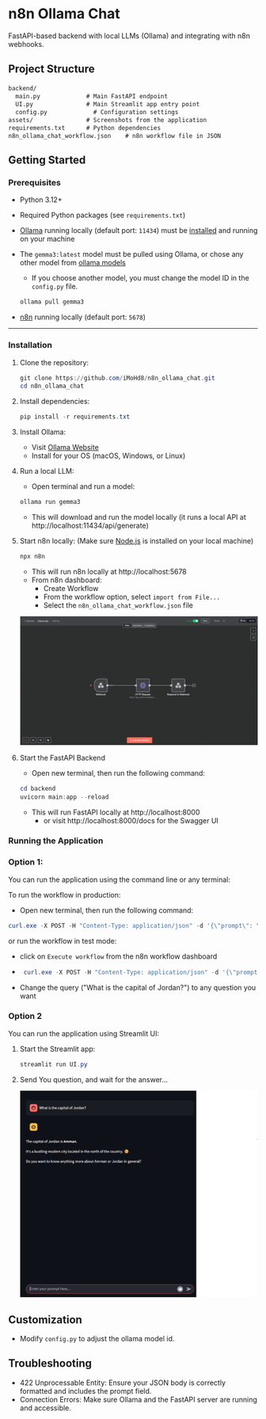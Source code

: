 # n8n Ollama Chat

FastAPI-based backend with local LLMs (Ollama) and integrating with n8n webhooks.

## Project Structure
```
backend/
  main.py             # Main FastAPI endpoint
  UI.py               # Main Streamlit app entry point
  config.py             # Configuration settings
assets/               # Screenshots from the application  
requirements.txt      # Python dependencies
n8n_ollama_chat_workflow.json    # n8n workflow file in JSON
```


## Getting Started

### Prerequisites
- Python 3.12+
- Required Python packages (see `requirements.txt`)
- [Ollama](https://ollama.com/) running locally (default port: `11434`) must be [installed](https://ollama.com/download) and running on your machine
- The `gemma3:latest` model must be pulled using Ollama, or chose any other model from [ollama models](https://ollama.com/search)
    - If you choose another model, you must change the model ID in the `config.py` file.

    ```powershell
    ollama pull gemma3
    ```

- [n8n](https://n8n.io/) running locally (default port: `5678`)

---

### Installation
1. Clone the repository:
   ```powershell
   git clone https://github.com/iMoHd8/n8n_ollama_chat.git
   cd n8n_ollama_chat
   ```

2. Install dependencies:
   ```powershell
   pip install -r requirements.txt
   ```

3. Install Ollama:
    - Visit [Ollama Website](https://ollama.com/download)
    - Install for your OS (macOS, Windows, or Linux)

4. Run a local LLM:
    - Open terminal and run a model:
    ```powershell
    ollama run gemma3
    ```
    - This will download and run the model locally (it runs a local API at http://localhost:11434/api/generate)

5. Start n8n locally: (Make sure [Node.js](https://nodejs.org/en/download) is installed on your local machine)
    ```powershell
    npx n8n
    ```
    - This will run n8n locally at http://localhost:5678
    - From n8n dashboard:
        - Create Workflow
        - From the workflow option, select `import from File...`
        - Select the `n8n_ollama_chat_workflow.json` file


    ![n8n_workflow](assets/n8n_workflow.png)


6. Start the FastAPI Backend
   - Open new terminal, then run the following command:
    ```powershell
    cd backend
    uvicorn main:app --reload
    ```
    - This will run FastAPI locally at http://localhost:8000
        - or visit http://localhost:8000/docs for the Swagger UI
    

### Running the Application
### Option 1:
You can run the application using the command line or any terminal:

To run the workflow in production:
- Open new terminal, then run the following command:
```powershell
curl.exe -X POST -H "Content-Type: application/json" -d '{\"prompt\": \"What is the capital of Jordan?\"}' http://localhost:5678/webhook/generate
```

or run the workflow in test mode:
- click on `Execute workflow` from the n8n workflow dashboard

-  ```powershell
    curl.exe -X POST -H "Content-Type: application/json" -d '{\"prompt\": \"What is the capital of Jordan?\"}' http://localhost:5678/webhook-test/generate
    ```
- Change the query ("What is the capital of Jordan?") to any question you want


### Option 2
You can run the application using Streamlit UI:
1. Start the Streamlit app:
   ```powershell
   streamlit run UI.py
   ```

2. Send You question, and wait for the answer...

    ![Strealit_demo](assets/Streamlit_UI.png)

## Customization
- Modify `config.py` to adjust the ollama model id.



## Troubleshooting
- 422 Unprocessable Entity: Ensure your JSON body is correctly formatted and includes the prompt field.
- Connection Errors: Make sure Ollama and the FastAPI server are running and accessible.
